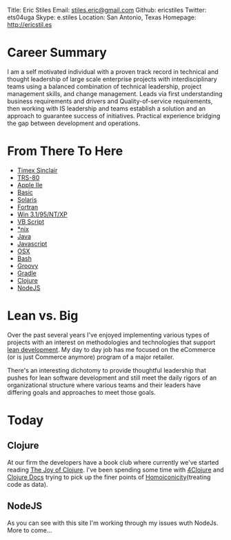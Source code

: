 Title: Eric Stiles
Email: stiles.eric@gmail.com
Github: ericstiles
Twitter: ets04uga
Skype: e.stiles
Location: San Antonio, Texas
Homepage: http://ericstil.es


# Career Summary

I am a self motivated individual with a proven track record in technical and thought leadership of large scale enterprise
projects with interdisciplinary teams using a balanced combination of technical leadership, project management skills,
and change management. Leads via first understanding business requirements and drivers and Quality-of-service
requirements, then working with IS leadership and teams establish a solution and an approach to guarantee success of
initiatives.  Practical experience bridging the gap between development and operations.

# From There To Here

 - [Timex Sinclair](http://en.wikipedia.org/wiki/Timex_Sinclair_1000)
 - [TRS-80](http://http://en.wikipedia.org/wiki/TRS-80)
 - [Apple IIe](http://en.wikipedia.org/wiki/Apple_IIe)
 - [Basic](http://en.wikipedia.org/wiki/BASIC)
 - [Solaris](http://en.wikipedia.org/wiki/Solaris_%28operating_system%29)
 - [Fortran](http://en.wikipedia.org/wiki/Fortran)
 - [Win 3.1/95/NT/XP](http://en.wikipedia.org/wiki/Windows_3.1x)
 - [VB Script](http://en.wikipedia.org/wiki/VBScript)
 - [*nix](http://en.wikipedia.org/wiki/Linux)
 - [Java](http://en.wikipedia.org/wiki/Java_%28programming_language%29)
 - [Javascript](http://en.wikipedia.org/wiki/JavaScript)
 - [OSX](http://en.wikipedia.org/wiki/OS_X)
 - [Bash](http://en.wikipedia.org/wiki/Bash_%28Unix_shell%29)
 - [Groovy](http://en.wikipedia.org/wiki/Groovy_%28programming_language%29)
 - [Gradle](http://en.wikipedia.org/wiki/Gradle)
 - [Clojure](http://en.wikipedia.org/wiki/Clojure)
 - [NodeJS](http://en.wikipedia.org/wiki/Nodejs)

# Lean vs. Big

Over the past several years I've enjoyed implementing various types of projects with an interest on
methodologies and technologies that support [lean development](http://en.wikipedia.org/wiki/Lean_software_development).
My day to day job has me focused on the eCommerce (or is just Commerce anymore) program of a major retailer.

There's an interesting dichotomy to provide thoughtful leadership that pushes for lean software development and still meet
the daily rigors of an organizational structure where various teams and their leaders have differing goals and
approaches to meet those goals.

# Today

## Clojure

At our firm the developers have a book club where currently we've started reading [The Joy of Clojure]().  I've been
spending some time with [4Clojure]() and [Clojure Docs]() trying to pick up the finer points of
[Homoiconicity](http://en.wikipedia.org/wiki/Homoiconicity)(treating code as data).

## NodeJS

As you can see with this site I'm working through my issues wuth NodeJs.  More to come...